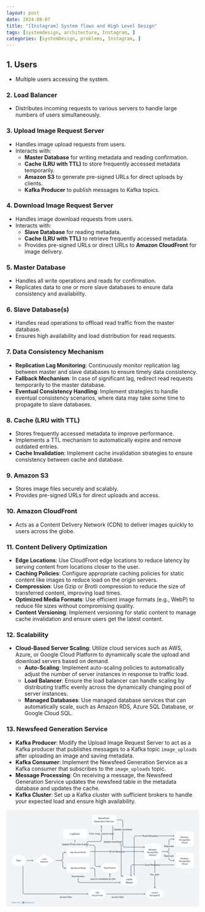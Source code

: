 ```yaml
---
layout: post
date: 2024-08-07
title: "[Instagram] System flows and High Level Design"
tags: [systemdesign, architecture, Instagram, ]
categories: [systemDesign, problems, Instagram, ]
---
```



## 1. Users

- Multiple users accessing the system.

### 2. Load Balancer

- Distributes incoming requests to various servers to handle large numbers of users simultaneously.

### 3. Upload Image Request Server

- Handles image upload requests from users.
- Interacts with:
	- **Master Database** for writing metadata and reading confirmation.
	- **Cache (LRU with TTL)** to store frequently accessed metadata temporarily.
	- **Amazon S3** to generate pre-signed URLs for direct uploads by clients.
	- **Kafka Producer** to publish messages to Kafka topics.

### 4. Download Image Request Server

- Handles image download requests from users.
- Interacts with:
	- **Slave Database** for reading metadata.
	- **Cache (LRU with TTL)** to retrieve frequently accessed metadata.
	- Provides pre-signed URLs or direct URLs to **Amazon CloudFront** for image delivery.

### 5. Master Database

- Handles all write operations and reads for confirmation.
- Replicates data to one or more slave databases to ensure data consistency and availability.

### 6. Slave Database(s)

- Handles read operations to offload read traffic from the master database.
- Ensures high availability and load distribution for read requests.

### 7. Data Consistency Mechanism

- **Replication Lag Monitoring**: Continuously monitor replication lag between master and slave databases to ensure timely data consistency.
- **Fallback Mechanism**: In case of significant lag, redirect read requests temporarily to the master database.
- **Eventual Consistency Handling**: Implement strategies to handle eventual consistency scenarios, where data may take some time to propagate to slave databases.

### 8. Cache (LRU with TTL)

- Stores frequently accessed metadata to improve performance.
- Implements a TTL mechanism to automatically expire and remove outdated entries.
- **Cache Invalidation**: Implement cache invalidation strategies to ensure consistency between cache and database.

### 9. Amazon S3

- Stores image files securely and scalably.
- Provides pre-signed URLs for direct uploads and access.

### 10. Amazon CloudFront

- Acts as a Content Delivery Network (CDN) to deliver images quickly to users across the globe.

### 11. Content Delivery Optimization

- **Edge Locations**: Use CloudFront edge locations to reduce latency by serving content from locations closer to the user.
- **Caching Policies**: Configure appropriate caching policies for static content like images to reduce load on the origin servers.
- **Compression**: Use Gzip or Brotli compression to reduce the size of transferred content, improving load times.
- **Optimized Media Formats**: Use efficient image formats (e.g., WebP) to reduce file sizes without compromising quality.
- **Content Versioning**: Implement versioning for static content to manage cache invalidation and ensure users get the latest content.

### 12. Scalability

- **Cloud-Based Server Scaling**: Utilize cloud services such as AWS, Azure, or Google Cloud Platform to dynamically scale the upload and download servers based on demand.
	- **Auto-Scaling**: Implement auto-scaling policies to automatically adjust the number of server instances in response to traffic load.
	- **Load Balancer**: Ensure the load balancer can handle scaling by distributing traffic evenly across the dynamically changing pool of server instances.
	- **Managed Databases**: Use managed database services that can automatically scale, such as Amazon RDS, Azure SQL Database, or Google Cloud SQL.

### 13. Newsfeed Generation Service

- **Kafka Producer**: Modify the Upload Image Request Server to act as a Kafka producer that publishes messages to a Kafka topic `image_uploads` after uploading an image and saving metadata.
- **Kafka Consumer**: Implement the Newsfeed Generation Service as a Kafka consumer that subscribes to the `image_uploads` topic.
- **Message Processing**: On receiving a message, the Newsfeed Generation Service updates the newsfeed table in the metadata database and updates the cache.
- **Kafka Cluster**: Set up a Kafka cluster with sufficient brokers to handle your expected load and ensure high availability.

![0](/assets/img/2024-08-07-[Instagram]-System-flows-and-High-Level-Design.md/0.png)

